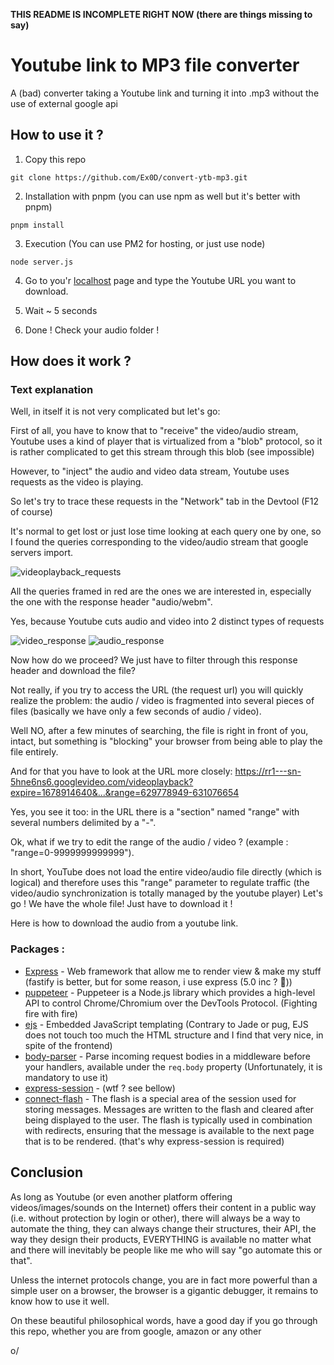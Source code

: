 **THIS README IS INCOMPLETE RIGHT NOW (there are things missing to say)**

# Youtube link to MP3 file converter

A (bad) converter taking a Youtube link and turning it into .mp3 without the use of external google api

## How to use it ?
1. Copy this repo 
```shell
git clone https://github.com/Ex0D/convert-ytb-mp3.git
```
2. Installation with pnpm (you can use npm as well but it's better with pnpm) 
```shell
pnpm install
```

3. Execution (You can use PM2 for hosting, or just use node)
```shell
node server.js
```

4. Go to you'r [localhost](http://localhost:3000) page and type the Youtube URL you want to download.

5. Wait ~ 5 seconds

6. Done ! 
Check your audio folder !

## How does it work ? 

### Text explanation
Well, in itself it is not very complicated but let's go:

First of all, you have to know that to "receive" the video/audio stream, Youtube uses a kind of player that is virtualized from a "blob" protocol, so it is rather complicated to get this stream through this blob (see impossible)

However, to "inject" the audio and video data stream, Youtube uses requests as the video is playing.

So let's try to trace these requests in the "Network" tab in the Devtool (F12 of course)

It's normal to get lost or just lose time looking at each query one by one, so I found the queries corresponding to the video/audio stream that google servers import.

![videoplayback_requests](https://cdn.discordapp.com/attachments/1085579051839787119/1085579067887210676/image.png)

All the queries framed in red are the ones we are interested in, especially the one with the response header "audio/webm".

Yes, because Youtube cuts audio and video into 2 distinct types of requests 

![video_response](https://cdn.discordapp.com/attachments/1085579051839787119/1085581238041055272/image.png)
![audio_response](https://cdn.discordapp.com/attachments/1085579051839787119/1085581147720917122/image.png)

Now how do we proceed? We just have to filter through this response header and download the file?

Not really, if you try to access the URL (the request url) you will quickly realize the problem: the audio / video is fragmented into several pieces of files (basically we have only a few seconds of audio / video).

Well NO, after a few minutes of searching, the file is right in front of you, intact, but something is "blocking" your browser from being able to play the file entirely.

And for that you have to look at the URL more closely: https://rr1---sn-5hne6ns6.googlevideo.com/videoplayback?expire=1678914640&...&range=629778949-631076654

Yes, you see it too: in the URL there is a "section" named "range" with several numbers delimited by a "-".

Ok, what if we try to edit the range of the audio / video ? (example : "range=0-9999999999999").

In short, YouTube does not load the entire video/audio file directly (which is logical) and therefore uses this "range" parameter to regulate traffic (the video/audio synchronization is totally managed by the youtube player) 
Let's go ! We have the whole file! Just have to download it !

Here is how to download the audio from a youtube link.

### Packages :
- [Express](http://expressjs.com/) - Web framework that allow me to render view & make my stuff (fastify is better, but for some reason, i use express (5.0 inc ? 👀))
- [puppeteer](https://pptr.dev/) - Puppeteer is a Node.js library which provides a high-level API to control Chrome/Chromium over the DevTools Protocol. (Fighting fire with fire)
- [ejs](https://ejs.co/) - Embedded JavaScript templating (Contrary to Jade or pug, EJS does not touch too much the HTML structure and I find that very nice, in spite of the frontend)
- [body-parser](https://www.npmjs.com/package/body-parser) - Parse incoming request bodies in a middleware before your handlers, available under the `req.body` property (Unfortunately, it is mandatory to use it)
- [express-session](https://www.npmjs.com/package/express-session/v/1.15.6) - (wtf ? see bellow)
- [connect-flash](https://www.npmjs.com/package/connect-flash) - The flash is a special area of the session used for storing messages. Messages are written to the flash and cleared after being displayed to the user. The flash is typically used in combination with redirects, ensuring that the message is available to the next page that is to be rendered. (that's why express-session is required)

<!-- ## So why it's bad ?
...

## Some Warning 
...

## A little diagram of how the program works
```mermaid
stateDiagram-v2
``` -->

## Conclusion
As long as Youtube (or even another platform offering videos/images/sounds on the Internet) offers their content in a public way (i.e. without protection by login or other), there will always be a way to automate the thing, they can always change their structures, their API, the way they design their products, EVERYTHING is available no matter what and there will inevitably be people like me who will say "go automate this or that".

Unless the internet protocols change, you are in fact more powerful than a simple user on a browser, the browser is a gigantic debugger, it remains to know how to use it well.

On these beautiful philosophical words, have a good day if you go through this repo, whether you are from google, amazon or any other

o/  
